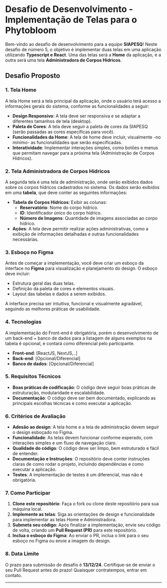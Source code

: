 # Desafio de Desenvolvimento - Implementação de Telas para o Phytobloom

Bem-vindo ao desafio de desenvolvimento para a equipe **SIAPESQ**! Neste desafio de número 5, o objetivo é implementar duas telas em uma aplicação utilizando **Typescript e React**. Uma das telas será a **Home** da aplicação, e a outra será uma tela **Administradora de Corpos Hídricos**.

## Desafio Proposto

### 1. **Tela Home**
A tela Home será a tela principal da aplicação, onde o usuário terá acesso a informações gerais do sistema, conforme as funcionalidades a seguir:

- **Design Responsivo**: A tela deve ser responsiva e se adaptar a diferentes tamanhos de tela (desktop).
- **Paleta de Cores**: A tela deve seguir a paleta de cores da SIAPESQ (serão passadas as cores específicas para você).
- **Funcionalidades da Home**: A tela de home deve incluir, visualmente -no mínimo- as funcionalidades que serão especificadas.
- **Interatividade**: Implementar interações simples, como botões e menus que permitam navegar para a próxima tela (Administração de Corpos Hídricos).

### 2. **Tela Administradora de Corpos Hídricos**
A segunda tela é uma tela de administração, onde serão exibidos dados sobre os corpos hídricos cadastrados no sistema. Os dados serão exibidos em uma **tabela**, que deve conter as seguintes informações:

- **Tabela de Corpos Hídricos**: Exibir as colunas:
  - **Reservatório**: Nome do corpo hídrico.
  - **ID**: Identificador único do corpo hídrico.
  - **Número de Imagens**: Quantidade de imagens associadas ao corpo hídrico.
- **Ações**: A tela deve permitir realizar ações administrativas, como a exibição de informações detalhadas e outras funcionalidades necessárias.
  
### 3. **Esboço no Figma**
Antes de começar a implementação, você deve criar um esboço da interface no **Figma** para visualização e planejamento do design. O esboço deve incluir:

- Estrutura geral das duas telas.
- Definição da paleta de cores e elementos visuais.
- Layout das tabelas e dados a serem exibidos.

A interface precisa ser intuitiva, funcional e visualmente agradável, seguindo as melhores práticas de usabilidade.

### 4. **Tecnologias**
A implementação do Front-end é obrigatória, porém o desenvolvimento de um back-end + banco de dados para a listagem de alguns exemplos na tabela é opcional, e contará como diferencial pelo participante.

- **Front-end**: [ReactJS, NextJS,..]
- **Back-end**: [Opcional/Diferencial]
- **Banco de dados**: [Opcional/Diferencial]
  
### 5. **Requisitos Técnicos**
- **Boas práticas de codificação**: O código deve seguir boas práticas de estruturação, modularidade e escalabilidade.
- **Documentação**: O código deve ser bem documentado, explicando as principais escolhas técnicas e como executar a aplicação.

### 6. **Critérios de Avaliação**
- **Adesão ao design**: A tela home e a tela de administração devem seguir o design esboçado no Figma.
- **Funcionalidade**: As telas devem funcionar conforme esperado, com interações simples e um fluxo de navegação claro.
- **Qualidade do código**: O código deve ser limpo, bem estruturado e fácil de entender.
- **Documentação e Instruções**: O repositório deve conter instruções claras de como rodar o projeto, incluindo dependências e como executar a aplicação.
- **Testes**: A implementação de testes é um diferencial, mas não é obrigatória.

### 7. **Como Participar**
1. **Clone este repositório**: Faça o fork ou clone deste repositório para sua máquina local.
2. **Implemente as telas**: Siga as orientações de design e funcionalidade para implementar as telas Home e Administradora.
3. **Submeta seu código**: Após finalizar a implementação, envie seu código de volta, criando um **Pull Request (PR)** para este repositório.
4. **Inclua o esboço do Figma**: Ao enviar o PR, inclua o link para o seu esboço no Figma ou envie a imagem do design.

### 8. **Data Limite**
O prazo para submissão do desafio é **13/12/24**. Certifique-se de enviar o seu Pull Request antes do prazo! Quaisquer contratempos, entrar em contato.

---
